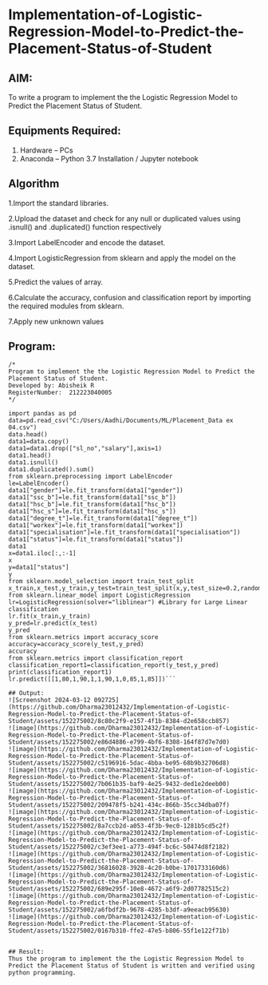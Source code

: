 # Implementation-of-Logistic-Regression-Model-to-Predict-the-Placement-Status-of-Student

## AIM:
To write a program to implement the the Logistic Regression Model to Predict the Placement Status of Student.

## Equipments Required:
1. Hardware – PCs
2. Anaconda – Python 3.7 Installation / Jupyter notebook

## Algorithm
1.Import the standard libraries.

2.Upload the dataset and check for any null or duplicated values using .isnull() and .duplicated() function respectively

3.Import LabelEncoder and encode the dataset.

4.Import LogisticRegression from sklearn and apply the model on the dataset.

5.Predict the values of array.

6.Calculate the accuracy, confusion and classification report by importing the required modules from sklearn.

7.Apply new unknown values 

## Program:
```
/*
Program to implement the the Logistic Regression Model to Predict the Placement Status of Student.
Developed by: Abisheik R
RegisterNumber:  212223040005
*/
```

```
import pandas as pd
data=pd.read_csv("C:/Users/Aadhi/Documents/ML/Placement_Data ex 04.csv")
data.head()
data1=data.copy()
data1=data1.drop(["sl_no","salary"],axis=1)
data1.head()
data1.isnull()
data1.duplicated().sum()
from sklearn.preprocessing import LabelEncoder
le=LabelEncoder()
data1["gender"]=le.fit_transform(data1["gender"])
data1["ssc_b"]=le.fit_transform(data1["ssc_b"])
data1["hsc_b"]=le.fit_transform(data1["hsc_b"])
data1["hsc_s"]=le.fit_transform(data1["hsc_s"])
data1["degree_t"]=le.fit_transform(data1["degree_t"])
data1["workex"]=le.fit_transform(data1["workex"])
data1["specialisation"]=le.fit_transform(data1["specialisation"])
data1["status"]=le.fit_transform(data1["status"])
data1
x=data1.iloc[:,:-1]
x
y=data1["status"]
y
from sklearn.model_selection import train_test_split
x_train,x_test,y_train,y_test=train_test_split(x,y,test_size=0.2,random_state=0)
from sklearn.linear_model import LogisticRegression
lr=LogisticRegression(solver="liblinear") #Library for Large Linear classification
lr.fit(x_train,y_train)
y_pred=lr.predict(x_test)
y_pred
from sklearn.metrics import accuracy_score
accuracy=accuracy_score(y_test,y_pred)
accuracy
from sklearn.metrics import classification_report
classification_report1=classification_report(y_test,y_pred)
print(classification_report1)
lr.predict([[1,80,1,90,1,1,90,1,0,85,1,85]])```

## Output:
![Screenshot 2024-03-12 092725](https://github.com/Dharma23012432/Implementation-of-Logistic-Regression-Model-to-Predict-the-Placement-Status-of-Student/assets/152275002/8c80c2f9-e157-4f1b-8384-d2e658ccb857)
![image](https://github.com/Dharma23012432/Implementation-of-Logistic-Regression-Model-to-Predict-the-Placement-Status-of-Student/assets/152275002/e86d4886-e799-4bf6-8308-164f87d7e7d0)
![image](https://github.com/Dharma23012432/Implementation-of-Logistic-Regression-Model-to-Predict-the-Placement-Status-of-Student/assets/152275002/c5196916-5dac-4bba-be95-68b9b32706d8)
![image](https://github.com/Dharma23012432/Implementation-of-Logistic-Regression-Model-to-Predict-the-Placement-Status-of-Student/assets/152275002/7b061b35-baf9-4e25-9432-ded1e2deeb00)
![image](https://github.com/Dharma23012432/Implementation-of-Logistic-Regression-Model-to-Predict-the-Placement-Status-of-Student/assets/152275002/209478f5-b241-434c-866b-35cc34dba07f)
![image](https://github.com/Dharma23012432/Implementation-of-Logistic-Regression-Model-to-Predict-the-Placement-Status-of-Student/assets/152275002/8a7ccb2d-a053-4f3b-9ec0-1281b5cd5c2f)
![image](https://github.com/Dharma23012432/Implementation-of-Logistic-Regression-Model-to-Predict-the-Placement-Status-of-Student/assets/152275002/c3ef3ee1-a773-494f-bc6c-50474d8f2182)
![image](https://github.com/Dharma23012432/Implementation-of-Logistic-Regression-Model-to-Predict-the-Placement-Status-of-Student/assets/152275002/36816028-3928-4c20-b0be-1701733160d6)
![image](https://github.com/Dharma23012432/Implementation-of-Logistic-Regression-Model-to-Predict-the-Placement-Status-of-Student/assets/152275002/689e295f-10e8-4672-a6f9-2d07782515c2)
![image](https://github.com/Dharma23012432/Implementation-of-Logistic-Regression-Model-to-Predict-the-Placement-Status-of-Student/assets/152275002/a6fbdf2b-9678-4285-b3df-a9eeacb95630)
![image](https://github.com/Dharma23012432/Implementation-of-Logistic-Regression-Model-to-Predict-the-Placement-Status-of-Student/assets/152275002/0167b310-ffe2-47e5-b806-55f1e122f71b)


## Result:
Thus the program to implement the the Logistic Regression Model to Predict the Placement Status of Student is written and verified using python programming.
